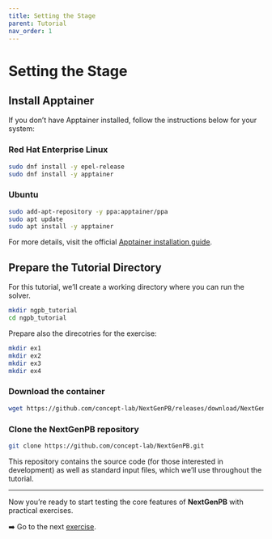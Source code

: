 ```yaml
---
title: Setting the Stage
parent: Tutorial
nav_order: 1
---
```


# Setting the Stage

## Install Apptainer

If you don’t have Apptainer installed, follow the instructions below for your system:

### Red Hat Enterprise Linux

```bash
sudo dnf install -y epel-release
sudo dnf install -y apptainer
```

### Ubuntu

```bash
sudo add-apt-repository -y ppa:apptainer/ppa
sudo apt update
sudo apt install -y apptainer
```

For more details, visit the official [Apptainer installation guide](https://apptainer.org/docs/admin/main/installation.html#).

## Prepare the Tutorial Directory

For this tutorial, we’ll create a working directory where you can run the solver.

```bash
mkdir ngpb_tutorial
cd ngpb_tutorial
```

Prepare also the direcotries for the exercise:

```bash
mkdir ex1
mkdir ex2
mkdir ex3
mkdir ex4
```

### Download the container

```bash
wget https://github.com/concept-lab/NextGenPB/releases/download/NextGenPB_v1.0.0/NextGenPB.sif
```

### Clone the NextGenPB repository

```bash
git clone https://github.com/concept-lab/NextGenPB.git
```

This repository contains the source code (for those interested in development) as well as standard input files, which we’ll use throughout the tutorial.

---

Now you’re ready to start testing the core features of **NextGenPB** with practical exercises.

➡️ Go to the next [exercise](/nextgenpb_tutorial/docs/tutorial/ex1).